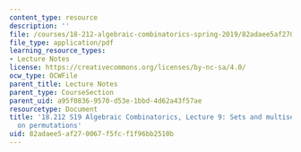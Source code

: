 ```yaml
---
content_type: resource
description: ''
file: /courses/18-212-algebraic-combinatorics-spring-2019/82adaee5af270067f5fcf1f96bb2510b_MIT18_212S19_lec9.pdf
file_type: application/pdf
learning_resource_types:
- Lecture Notes
license: https://creativecommons.org/licenses/by-nc-sa/4.0/
ocw_type: OCWFile
parent_title: Lecture Notes
parent_type: CourseSection
parent_uid: a95f0836-9570-d53e-1bbd-4d62a43f57ae
resourcetype: Document
title: '18.212 S19 Algebraic Combinatorics, Lecture 9: Sets and multisets. Statistics
  on permutations'
uid: 82adaee5-af27-0067-f5fc-f1f96bb2510b
---
```

